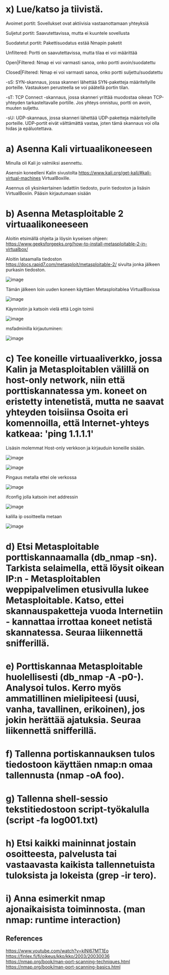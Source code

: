 # x) Lue/katso ja tiivistä. 

Avoimet portit: Sovellukset ovat aktiivisia vastaanottamaan yhteyksiä

Suljetut portit: Saavutettavissa, mutta ei kuuntele sovellusta

Suodatetut portit: Pakettisuodatus estää Nmapin paketit

Unfiltered: Portti on saavutettavissa, mutta tilaa ei voi määrittää

Open|Filtered: Nmap ei voi varmasti sanoa, onko portti avoin/suodatettu

Closed|Filtered: Nmap ei voi varmasti sanoa, onko portti suljettu/suodatettu


-sS: SYN-skannaus, jossa skanneri lähettää SYN-paketteja määritellyille porteille. Vastauksen perusteella se voi päätellä portin tilan.

-sT: TCP Connect -skannaus, jossa skanneri yrittää muodostaa oikean TCP-yhteyden tarkasteltavalle portille. Jos yhteys onnistuu, portti on avoin, muuten suljettu.

-sU: UDP-skannaus, jossa skanneri lähettää UDP-paketteja määritellyille porteille. UDP-portit eivät välttämättä vastaa, joten tämä skannaus voi olla hidas ja epäluotettava.



# a) Asenna Kali virtuaalikoneeseen

Minulla oli Kali jo valmiiksi asennettu.

Asensin koneelleni Kalin sivustolta https://www.kali.org/get-kali/#kali-virtual-machines VirtualBoxille.

Asennus oli yksinkertainen ladattiin tiedosto, purin tiedoston ja lisäsin VirtualBoxiin. Pääsin kirjautumaan sisään

# b) Asenna Metasploitable 2 virtuaalikoneeseen

Aloitin etsimällä ohjeita ja löysin kyseisen ohjeen: https://www.geeksforgeeks.org/how-to-install-metasploitable-2-in-virtualbox/

Aloitin lataamalla tiedoston https://docs.rapid7.com/metasploit/metasploitable-2/ sivulta jonka jälkeen purkasin tiedoston.

![image](https://github.com/SakuKarp/Tunkeutumistestaus/assets/148875105/ac481220-a0ef-4162-8d0d-519095febd4a)

Tämän jälkeen loin uuden koneen käyttäen Metasploitablea VirtualBoxissa 

![image](https://github.com/SakuKarp/Tunkeutumistestaus/assets/148875105/55be5955-a62f-4521-ba1d-d82be6c9c2e0)

Käynnistin ja katsoin vielä että Login toimii

![image](https://github.com/SakuKarp/Tunkeutumistestaus/assets/148875105/4fb2d2ef-b5f6-4bfc-a080-6ee56acc2cdb)

msfadminilla kirjautuminen:

![image](https://github.com/SakuKarp/Tunkeutumistestaus/assets/148875105/f98fa0c5-7d5b-4542-9015-88d123b18062)



# c) Tee koneille virtuaaliverkko, jossa Kalin ja Metasploitablen välillä on host-only network, niin että porttiskannatessa ym. koneet on eristetty intenetistä, mutta ne saavat yhteyden toisiinsa  Osoita eri komennoilla, että Internet-yhteys katkeaa: 'ping 1.1.1.1'


Lisäsin molemmat Host-only verkkoon ja kirjauduin koneille sisään.

![image](https://github.com/SakuKarp/Tunkeutumistestaus/assets/148875105/66669350-58a0-4d10-b0ab-2ee6c0cc852d)

![image](https://github.com/SakuKarp/Tunkeutumistestaus/assets/148875105/a004d5fa-2b1e-4e91-86b3-a2863f9c9341)

Pingaus metalla ettei ole verkossa

![image](https://github.com/SakuKarp/Tunkeutumistestaus/assets/148875105/462f8405-9457-413c-ba8d-0d0776c06ee6)

ifconfig jolla katsoin inet addressin 

![image](https://github.com/SakuKarp/Tunkeutumistestaus/assets/148875105/d2d552da-969a-4be4-9cf8-8cc4911201b1)

kalilla ip osoitteella metaan

![image](https://github.com/SakuKarp/Tunkeutumistestaus/assets/148875105/0a383eab-0fb5-436a-8aa4-bb3c5723376a)


# d) Etsi Metasploitable porttiskannaamalla (db_nmap -sn). Tarkista selaimella, että löysit oikean IP:n - Metasploitablen weppipalvelimen etusivulla lukee Metasploitable. Katso, ettei skannauspaketteja vuoda Internetiin - kannattaa irrottaa koneet netistä skannatessa. Seuraa liikennettä snifferillä.

# e) Porttiskannaa Metasploitable huolellisesti (db_nmap -A -p0-). Analysoi tulos. Kerro myös ammatillinen mielipiteesi (uusi, vanha, tavallinen, erikoinen), jos jokin herättää ajatuksia. Seuraa liikennettä snifferillä.

# f) Tallenna portiskannauksen tulos tiedostoon käyttäen nmap:n omaa tallennusta (nmap -oA foo).

# g) Tallenna shell-sessio tekstitiedostoon script-työkalulla (script -fa log001.txt)

# h) Etsi kaikki maininnat jostain osoitteesta, palvelusta tai vastaavasta kaikista tallennetuista tuloksista ja lokeista (grep -ir tero).


# i) Anna esimerkit nmap ajonaikaisista toiminnosta. (man nmap: runtime interaction)


## References


https://www.youtube.com/watch?v=klNl67MT1Eo
https://finlex.fi/fi/oikeus/kko/kko/2003/20030036
https://nmap.org/book/man-port-scanning-techniques.html
https://nmap.org/book/man-port-scanning-basics.html
